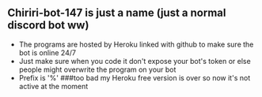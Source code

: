 ## Chiriri-bot-147 is just a name (just a normal discord bot ww)
- The programs are hosted by Heroku linked with github to make sure the bot is online 24/7
- Just make sure when you code it don't expose your bot's token or else people might overwrite the program on your bot
- Prefix is '%'
###too bad my Heroku free version is over so now it's not active at the moment
